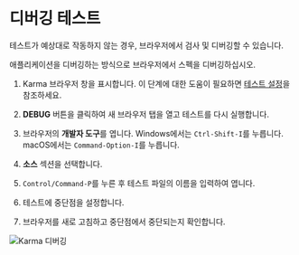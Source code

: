 # 디버깅 테스트

테스트가 예상대로 작동하지 않는 경우, 브라우저에서 검사 및 디버깅할 수 있습니다.

애플리케이션을 디버깅하는 방식으로 브라우저에서 스펙을 디버깅하십시오.

1. Karma 브라우저 창을 표시합니다.
    이 단계에 대한 도움이 필요하면 [테스트 설정](guide/testing#set-up-testing)을 참조하세요.

1. **DEBUG** 버튼을 클릭하여 새 브라우저 탭을 열고 테스트를 다시 실행합니다.
1. 브라우저의 **개발자 도구**를 엽니다. Windows에서는 `Ctrl-Shift-I`를 누릅니다. macOS에서는 `Command-Option-I`를 누릅니다.
1. **소스** 섹션을 선택합니다.
1. `Control/Command-P`를 누른 후 테스트 파일의 이름을 입력하여 엽니다.
1. 테스트에 중단점을 설정합니다.
1. 브라우저를 새로 고침하고 중단점에서 중단되는지 확인합니다.

<img alt="Karma 디버깅" src="assets/images/guide/testing/karma-1st-spec-debug.png">